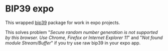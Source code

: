 # BIP39 expo
This wrapped [bip39](https://github.com/bitcoinjs/bip39) package for work in expo projects.

This solves problem "_Secure random number generation is not supported by this browser.
Use Chrome, Firefox or Internet Explorer 11_" and "_Not found module Stream/Buffer_" if you try use raw bip39 in your expo app.
